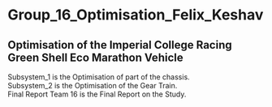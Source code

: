 # Group_16_Optimisation_Felix_Keshav

## Optimisation of the Imperial College Racing Green Shell Eco Marathon Vehicle

Subsystem_1 is the Optimisation of part of the chassis.  
Subsystem_2 is the Optimisation of the Gear Train.  
Final Report Team 16 is the Final Report on the Study.  

